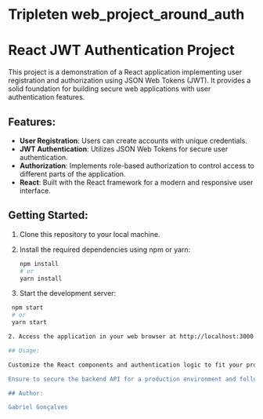 # Tripleten web_project_around_auth

# React JWT Authentication Project

This project is a demonstration of a React application implementing user registration and authorization using JSON Web Tokens (JWT). It provides a solid foundation for building secure web applications with user authentication features.

## Features:

- **User Registration**: Users can create accounts with unique credentials.
- **JWT Authentication**: Utilizes JSON Web Tokens for secure user authentication.
- **Authorization**: Implements role-based authorization to control access to different parts of the application.
- **React**: Built with the React framework for a modern and responsive user interface.

## Getting Started:

1. Clone this repository to your local machine.

2. Install the required dependencies using npm or yarn:

   ```bash
   npm install
   # or
   yarn install

3. Start the development server:

  ```bash
   npm start
   # or
   yarn start

2. Access the application in your web browser at http://localhost:3000.

## Usage:

Customize the React components and authentication logic to fit your project's requirements.

Ensure to secure the backend API for a production environment and follow best practices for JWT security.

## Author:

Gabriel Gonçalves